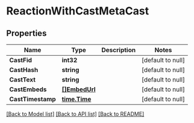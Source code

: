 # ReactionWithCastMetaCast

## Properties
Name | Type | Description | Notes
------------ | ------------- | ------------- | -------------
**CastFid** | **int32** |  | [default to null]
**CastHash** | **string** |  | [default to null]
**CastText** | **string** |  | [default to null]
**CastEmbeds** | [**[]EmbedUrl**](EmbedUrl.md) |  | [default to null]
**CastTimestamp** | [**time.Time**](time.Time.md) |  | [default to null]

[[Back to Model list]](../README.md#documentation-for-models) [[Back to API list]](../README.md#documentation-for-api-endpoints) [[Back to README]](../README.md)

